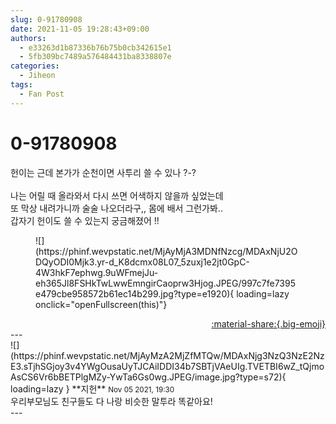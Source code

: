 ```yaml
---
slug: 0-91780908
date: 2021-11-05 19:28:43+09:00
authors:
  - e33263d1b87336b76b75b0cb342615e1
  - 5fb309bc7489a576484431ba8338807e
categories:
  - Jiheon
tags:
  - Fan Post
---
```


# 0-91780908

<div class="post-container" markdown="1">
<div class="content-container md-sidebar__scrollwrap" markdown="1">

헌이는 근데 본가가 순천이면 사투리 쓸 수 있나 ?-?<br><br>나는 어릴 때 올라와서 다시 쓰면 어색하지 않을까 싶었는데<br>또 막상 내려가니까 술술 나오더라구,, 몸에 배서 그런가봐..<br>갑자기 헌이도 쓸 수 있는지 궁금해졌어 !!<br>
<figure markdown="1">
![](https://phinf.wevpstatic.net/MjAyMjA3MDNfNzcg/MDAxNjU2ODQyODI0Mjk3.yr-d_K8dcmx08L07_5zuxj1e2jt0GpC-4W3hkF7ephwg.9uWFmejJu-eh365Jl8FSHkTwLwwEmngirCaoprw3Hjog.JPEG/997c7fe7395e479cbe958572b61ec14b299.jpg?type=e1920){ loading=lazy onclick="openFullscreen(this)"}
</figure>


</div>
</div>

<div style="text-align: right;" markdown="1">
<a href="https://weverse.io/fromis9/fanpost/0-91780908" style="text-align: right;">:material-share:{.big-emoji}</a>
</div>
---

<div class="comments-container md-sidebar__scrollwrap" markdown="1">
<div class="comment" markdown="1">
<div class='id-container' markdown="1">
![](https://phinf.wevpstatic.net/MjAyMzA2MjZfMTQw/MDAxNjg3NzQ3NzE2NzE3.sTjhSGjoy3v4YWgOusaUyTJCAiIDDI34b7SBTjVAeUIg.TVETBI6wZ_tQjmoAsCS6Vr6bBETPlgMZy-YwTa6Gs0wg.JPEG/image.jpg?type=s72){ loading=lazy }
**<span class="artist">지헌</span>** <small>Nov 05 2021, 19:30</small><br>
</div>
<div class='comment-body' markdown="1">
우리부모님도 친구들도 다 나랑 비슷한 말투라 똑같아요!
</div>
</div>
</div>
---

